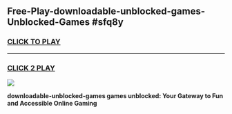
## Free-Play-downloadable-unblocked-games-Unblocked-Games #sfq8y
<h3>
<a href="https://news.freeplayer.one?title=downloadable-unblocked-games&ref=8M">CLICK TO PLAY</a></h3>
<hr>

<h3>
<a href="https://news.freeplayer.one?title=downloadable-unblocked-games&ref=8M">CLICK 2 PLAY</a>
  
</h3>

<a href="https://news.freeplayer.one?title=downloadable-unblocked-games&ref=8M"><img src="https://clearcache.store/games.png"></a>


**downloadable-unblocked-games games unblocked: Your Gateway to Fun and Accessible Online Gaming**
